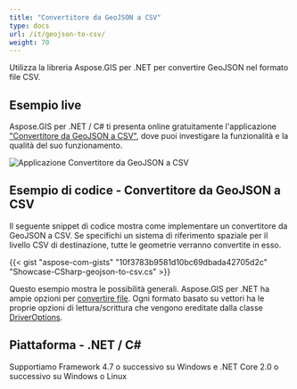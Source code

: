 ```yaml
---
title: "Convertitore da GeoJSON a CSV"
type: docs
url: /it/geojson-to-csv/
weight: 70
---
```


Utilizza la libreria Aspose.GIS per .NET per convertire GeoJSON nel formato file CSV.

## **Esempio live**

Aspose.GIS per .NET / C# ti presenta online gratuitamente l'applicazione ["Convertitore da GeoJSON a CSV"](https://products.aspose.app/gis/conversion/geojson-to-csv), dove puoi investigare la funzionalità e la qualità del suo funzionamento.

![Applicazione Convertitore da GeoJSON a CSV](conversion.png)

## **Esempio di codice - Convertitore da GeoJSON a CSV**

Il seguente snippet di codice mostra come implementare un convertitore da GeoJSON a CSV. Se specifichi un sistema di riferimento spaziale per il livello CSV di destinazione, tutte le geometrie verranno convertite in esso. 

{{< gist "aspose-com-gists" "10f3783b9581d10bc69dbada42705d2c" "Showcase-CSharp-geojson-to-csv.cs" >}}

Questo esempio mostra le possibilità generali. Aspose.GIS per .NET ha ampie opzioni per [convertire file](https://docs.aspose.com/gis/net/vector-layers/). Ogni formato basato su vettori ha le proprie opzioni di lettura/scrittura che vengono ereditate dalla classe [DriverOptions](https://reference.aspose.com/gis/net/aspose.gis/driveroptions).

## **Piattaforma - .NET / C#**

Supportiamo Framework 4.7 o successivo su Windows e .NET Core 2.0 o successivo su Windows o Linux
